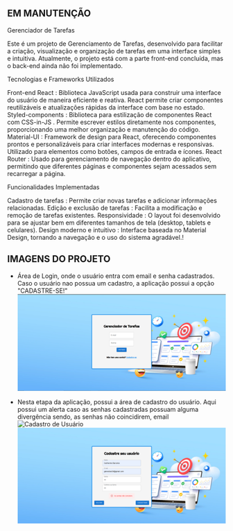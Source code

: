 ## EM MANUTENÇÃO ##

Gerenciador de Tarefas

Este é um projeto de Gerenciamento de Tarefas, desenvolvido para facilitar a criação, visualização e organização de tarefas em uma interface simples e intuitiva. Atualmente, o projeto está com a parte front-end concluída, mas o back-end ainda não foi implementado.

Tecnologias e Frameworks Utilizados

Front-end
React : Biblioteca JavaScript usada para construir uma interface do usuário de maneira eficiente e reativa. React permite criar componentes reutilizáveis ​​e atualizações rápidas da interface com base no estado.
Styled-components : Biblioteca para estilização de componentes React com CSS-in-JS . Permite escrever estilos diretamente nos componentes, proporcionando uma melhor organização e manutenção do código.
Material-UI : Framework de design para React, oferecendo componentes prontos e personalizáveis ​​para criar interfaces modernas e responsivas. Utilizado para elementos como botões, campos de entrada e ícones.
React Router : Usado para gerenciamento de navegação dentro do aplicativo, permitindo que diferentes páginas e componentes sejam acessados ​​sem recarregar a página.

Funcionalidades Implementadas

Cadastro de tarefas : Permite criar novas tarefas e adicionar informações relacionadas.
Edição e exclusão de tarefas : Facilita a modificação e remoção de tarefas existentes.
Responsividade : O layout foi desenvolvido para se ajustar bem em diferentes tamanhos de tela (desktop, tablets e celulares).
Design moderno e intuitivo : Interface baseada no Material Design, tornando a navegação e o uso do sistema agradável.!

## IMAGENS DO PROJETO ##

- Área de Login, onde o usuário entra com email e senha cadastrados. Caso o usuário nao possua um cadastro, a aplicação possui a opção "CADASTRE-SE!"
![Área de Login](<src/assets/Área de Login.png>)

- Nesta etapa da aplicação, possui a área de cadastro do usuário. Aqui possui um alerta caso as senhas cadastradas possuam alguma divergência sendo, as senhas não coincidirem, email
![Cadastro de Usuário](<src/assets/Cadastro de usuário.png>)
![Mensagem de Alerta](src/assets/mensagem%20de%20alerta.png)
